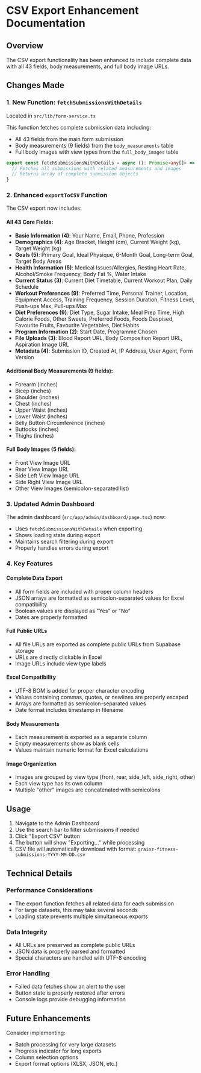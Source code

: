 # CSV Export Enhancement Documentation

## Overview
The CSV export functionality has been enhanced to include complete data with all 43 fields, body measurements, and full body image URLs.

## Changes Made

### 1. New Function: `fetchSubmissionsWithDetails`
Located in `src/lib/form-service.ts`

This function fetches complete submission data including:
- All 43 fields from the main form submission
- Body measurements (9 fields) from the `body_measurements` table
- Full body images with view types from the `full_body_images` table

```typescript
export const fetchSubmissionsWithDetails = async (): Promise<any[]> => {
  // Fetches all submissions with related measurements and images
  // Returns array of complete submission objects
}
```

### 2. Enhanced `exportToCSV` Function
The CSV export now includes:

#### All 43 Core Fields:
- **Basic Information (4)**: Your Name, Email, Phone, Profession
- **Demographics (4)**: Age Bracket, Height (cm), Current Weight (kg), Target Weight (kg)
- **Goals (5)**: Primary Goal, Ideal Physique, 6-Month Goal, Long-term Goal, Target Body Areas
- **Health Information (5)**: Medical Issues/Allergies, Resting Heart Rate, Alcohol/Smoke Frequency, Body Fat %, Water Intake
- **Current Status (3)**: Current Diet Timetable, Current Workout Plan, Daily Schedule
- **Workout Preferences (9)**: Preferred Time, Personal Trainer, Location, Equipment Access, Training Frequency, Session Duration, Fitness Level, Push-ups Max, Pull-ups Max
- **Diet Preferences (9)**: Diet Type, Sugar Intake, Meal Prep Time, High Calorie Foods, Other Sweets, Preferred Foods, Foods Despised, Favourite Fruits, Favourite Vegetables, Diet Habits
- **Program Information (2)**: Start Date, Programme Chosen
- **File Uploads (3)**: Blood Report URL, Body Composition Report URL, Aspiration Image URL
- **Metadata (4)**: Submission ID, Created At, IP Address, User Agent, Form Version

#### Additional Body Measurements (9 fields):
- Forearm (inches)
- Bicep (inches)
- Shoulder (inches)
- Chest (inches)
- Upper Waist (inches)
- Lower Waist (inches)
- Belly Button Circumference (inches)
- Buttocks (inches)
- Thighs (inches)

#### Full Body Images (5 fields):
- Front View Image URL
- Rear View Image URL
- Side Left View Image URL
- Side Right View Image URL
- Other View Images (semicolon-separated list)

### 3. Updated Admin Dashboard
The admin dashboard (`src/app/admin/dashboard/page.tsx`) now:
- Uses `fetchSubmissionsWithDetails` when exporting
- Shows loading state during export
- Maintains search filtering during export
- Properly handles errors during export

### 4. Key Features

#### Complete Data Export
- All form fields are included with proper column headers
- JSON arrays are formatted as semicolon-separated values for Excel compatibility
- Boolean values are displayed as "Yes" or "No"
- Dates are properly formatted

#### Full Public URLs
- All file URLs are exported as complete public URLs from Supabase storage
- URLs are directly clickable in Excel
- Image URLs include view type labels

#### Excel Compatibility
- UTF-8 BOM is added for proper character encoding
- Values containing commas, quotes, or newlines are properly escaped
- Arrays are formatted as semicolon-separated values
- Date format includes timestamp in filename

#### Body Measurements
- Each measurement is exported as a separate column
- Empty measurements show as blank cells
- Values maintain numeric format for Excel calculations

#### Image Organization
- Images are grouped by view type (front, rear, side_left, side_right, other)
- Each view type has its own column
- Multiple "other" images are concatenated with semicolons

## Usage

1. Navigate to the Admin Dashboard
2. Use the search bar to filter submissions if needed
3. Click "Export CSV" button
4. The button will show "Exporting..." while processing
5. CSV file will automatically download with format: `grainz-fitness-submissions-YYYY-MM-DD.csv`

## Technical Details

### Performance Considerations
- The export function fetches all related data for each submission
- For large datasets, this may take several seconds
- Loading state prevents multiple simultaneous exports

### Data Integrity
- All URLs are preserved as complete public URLs
- JSON data is properly parsed and formatted
- Special characters are handled with UTF-8 encoding

### Error Handling
- Failed data fetches show an alert to the user
- Button state is properly restored after errors
- Console logs provide debugging information

## Future Enhancements
Consider implementing:
- Batch processing for very large datasets
- Progress indicator for long exports
- Column selection options
- Export format options (XLSX, JSON, etc.)
